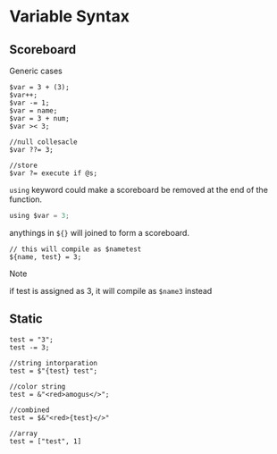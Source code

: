 # Variable Syntax

## Scoreboard
Generic cases
```
$var = 3 + (3);
$var++;
$var -= 1;
$var = name;
$var = 3 + num;
$var >< 3;

//null collesacle
$var ??= 3;

//store
$var ?= execute if @s;
```

`using` keyword could make a scoreboard be removed at the end of the function.
```ts
using $var = 3;
```

anythings in `${}` will joined to form a scoreboard.
```
// this will compile as $nametest
${name, test} = 3;
```
> [!NOTE]  
> if test is assigned as 3, it will compile as `$name3` instead

## Static

```
test = "3";
test -= 3;

//string intorparation
test = $"{test} test";

//color string
test = &"<red>amogus</>";

//combined
test = $&"<red>{test}</>"

//array
test = ["test", 1]
```